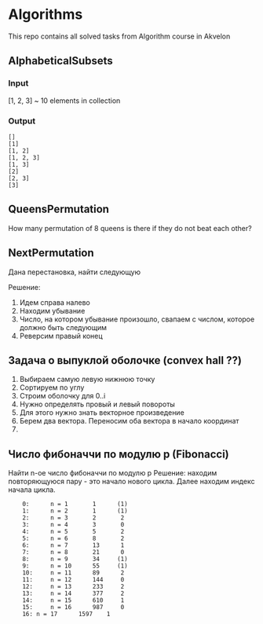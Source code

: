 # Algorithms
This repo contains all solved tasks from Algorithm course in Akvelon

## AlphabeticalSubsets 
### Input 
[1, 2, 3] ~ 10 elements in collection

### Output
```
[]
[1]
[1, 2]
[1, 2, 3]
[1, 3]
[2]
[2, 3]
[3]
```


## QueensPermutation
How many permutation of 8 queens is there if they do not beat each other?

## NextPermutation
Дана перестановка, найти следующую

Решение: 

1. Идем справа налево
1. Находим убывание
1. Число, на котором убывание произошло, свапаем с числом, которое должно быть следующим
1. Реверсим правый конец

## Задача о выпуклой оболочке (convex hall ??)
1. Выбираем самую левую нижнюю точку
1. Сортируем по углу
1. Строим оболочку для 0..i 
1. Нужно определять провый и левый повороты
1. Для этого нужно знать векторное произведение
1. Берем два вектора. Переносим оба вектора в начало координат
1. 

## Число фибоначчи по модулю p (Fibonacci)
Найти n-ое число фибоначчи по модулю p
Решение: находим повторяющуюся пару - это начало нового цикла. Далее находим индекс начала цикла. 
```
	0:      n = 1       1      (1)   
	1:      n = 2       1      (1)   
	2:      n = 3       2       2
	3:      n = 4       3       0
	4:      n = 5       5       2
	5:      n = 6       8       2
	6:      n = 7       13      1
	7:      n = 8       21      0
	8:      n = 9       34     (1)   
	9:      n = 10      55     (1)   
	10:     n = 11      89      2
	11:     n = 12      144     0
	12:     n = 13      233     2
	13:     n = 14      377     2
	14:     n = 15      610     1
	15:     n = 16      987     0
	16:	n = 17      1597    1
```

